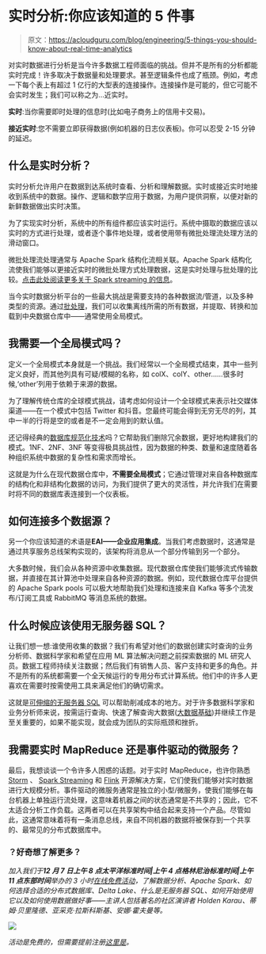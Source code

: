 # 实时分析:你应该知道的 5 件事

> 原文：<https://acloudguru.com/blog/engineering/5-things-you-should-know-about-real-time-analytics>

对实时数据进行分析是当今许多数据工程师面临的挑战。但并不是所有的分析都能实时完成！许多取决于数据量和处理要求。甚至逻辑条件也成了瓶颈。例如，考虑一下每个表上有超过 1 亿行的大型表的连接操作。连接操作是可能的，但它可能不会实时发生；我们可以称之为…近实时。

**实时**:当你需要即时处理的信息时(比如电子商务上的信用卡交易)。

**接近实时**:您不需要立即获得数据(例如机器的日志仪表板)。你可以忍受 2-15 分钟的延迟。

## 什么是实时分析？

实时分析允许用户在数据到达系统时查看、分析和理解数据。实时或接近实时地接收到系统中的数据。操作、逻辑和数学应用于数据，为用户提供洞察，以便对新的新鲜数据做出实时决策。

为了实现实时分析，系统中的所有组件都应该实时运行。系统中摄取的数据应该以实时的方式进行处理，或者逐个事件地处理，或者使用带有微批处理流处理方法的滑动窗口。

微批处理流处理通常与 Apache Spark 结构化流相关联。Apache Spark 结构化流使我们能够以更接近实时的微批处理方式处理数据，这是实时处理与批处理的比较。[点击此处阅读更多关于 Spark streaming 的信息](https://spark.apache.org/docs/latest/streaming-programming-guide.html)。

当今实时数据分析平台的一些最大挑战是需要支持的各种数据流/管道，以及多种类型的资源。通过[批处理](https://www.investopedia.com/terms/b/batch-processing.asp#:~:text=Batch%20processing%20is%20the%20processing,time%20and%20requires%20user%20interaction.)，我们可以收集离线所需的所有数据，并提取、转换和加载到中央数据仓库中——通常使用全局模式。

## 我需要一个全局模式吗？

定义一个全局模式本身就是一个挑战。我们经常以一个全局模式结束，其中一些列定义良好，而其他列具有可疑/模糊的名称，如 colX、colY、other……很多时候,‘other’列用于依赖于来源的数据。

为了理解传统仓库的全球模式挑战，请考虑如何设计一个全球模式来表示社交媒体渠道——在一个模式中包括 Twitter 和抖音。您最终可能会得到无穷无尽的列，其中一半的行将是空的或者是不一定会用到的默认值。

还记得经典的[数据库规范化技术](https://en.wikipedia.org/wiki/Database_normalization)吗？它帮助我们删除冗余数据，更好地构建我们的模式。1NF、2NF、3NF 等变得极具挑战性，因为数据的种类、数量和速度随着各种组织系统中数据的复杂性和需求而增长。

这就是为什么在现代数据仓库中，**不需要全局模式**；它通过管理对来自各种数据库的结构化和非结构化数据的访问，为我们提供了更大的灵活性，并允许我们在需要时将不同的数据库表连接到一个仪表板。

## 如何连接多个数据源？

另一个你应该知道的术语是**EAI——企业应用集成**。当我们考虑数据时，这通常是通过共享服务总线架构实现的，该架构将消息从一个部分传输到另一个部分。

大多数时候，我们会从各种资源中收集数据。现代数据仓库使我们能够流式传输数据，并直接在其计算池中处理来自各种资源的数据。例如，现代数据仓库平台提供的 Apache Spark pools 可以极大地帮助我们处理和连接来自 Kafka 等多个流发布/订阅工具或 RabbitMQ 等消息系统的数据。

## 什么时候应该使用无服务器 SQL？

让我们想一想:谁使用收集的数据？我们有希望对他们的数据创建实时查询的业务分析师、数据科学家和希望在应用 ML 算法解决问题之前探索数据的 ML 研究人员。数据工程师持续关注数据；然后我们有销售人员、客户支持和更多的角色。并不是所有的系统都需要一个全天候运行的专用分布式计算系统。他们中的许多人更喜欢在需要时按需使用工具来满足他们的确切需求。

这就是[可伸缩的无服务器 SQL](https://docs.microsoft.com/en-us/azure/azure-sql/database/serverless-tier-overview) 可以帮助削减成本的地方。对于许多数据科学家和业务分析师来说，按需运行查询、快速了解查询大数据([大数据基础](https://acloudguru.com/course/big-data-fundamentals))并继续工作是至关重要的，如果不能实现，就会成为团队的实际瓶颈和挫折。

## 我需要**实时 MapReduce 还是事件驱动的微服务**？

最后，我想谈谈一个令许多人困惑的话题。对于实时 MapReduce，也许你熟悉 [Storm](https://docs.microsoft.com/en-us/azure/hdinsight/storm/apache-storm-overview?WT.mc_id=data-11022-adpolak) 、 [Spark Streaming](https://docs.microsoft.com/en-us/azure/synapse-analytics/sql-data-warehouse/sql-data-warehouse-integrate-azure-stream-analytics?WT.mc_id=data-11022-adpolak) 和 [Flink](https://docs.microsoft.com/en-us/azure/event-hubs/event-hubs-kafka-flink-tutorial?WT.mc_id=data-11022-adpolak) 开源解决方案，它们使我们能够对实时数据进行大规模分析。事件驱动的微服务通常是独立的小型/微服务，使我们能够在每台机器上单独运行流处理，这意味着机器之间的状态通常是不共享的；因此，它不太适合分析工作负载。这两者可以在共享架构中结合起来支持一个产品。尽管如此，这通常意味着将有一条消息总线，来自不同机器的数据将被保存到一个共享的、最常见的分布式数据库中。

### **？好奇想了解更多？**

*加入我们于**12 月 7 日上午 8 点太平洋标准时间|上午 4 点格林尼治标准时间|上午 11 点东部时间**举办的 3 小时[在线免费活动](https://aka.ms/createdata)，了解数据分析、Apache Spark、如何选择合适的分布式数据库、Delta Lake、什么是无服务器 SQL、如何开始使用它以及如何使用数据做好事——主讲人包括著名的社区演讲者 Holden Karau、蒂姆·贝里隆德、亚采克·拉斯科斯基、安娜·霍夫曼等。*

![](img/cb95c50ab0a627812c14ded462d9f875.png)

*活动是免费的，但需要提前注册[这里是](https://aka.ms/createdata)。*